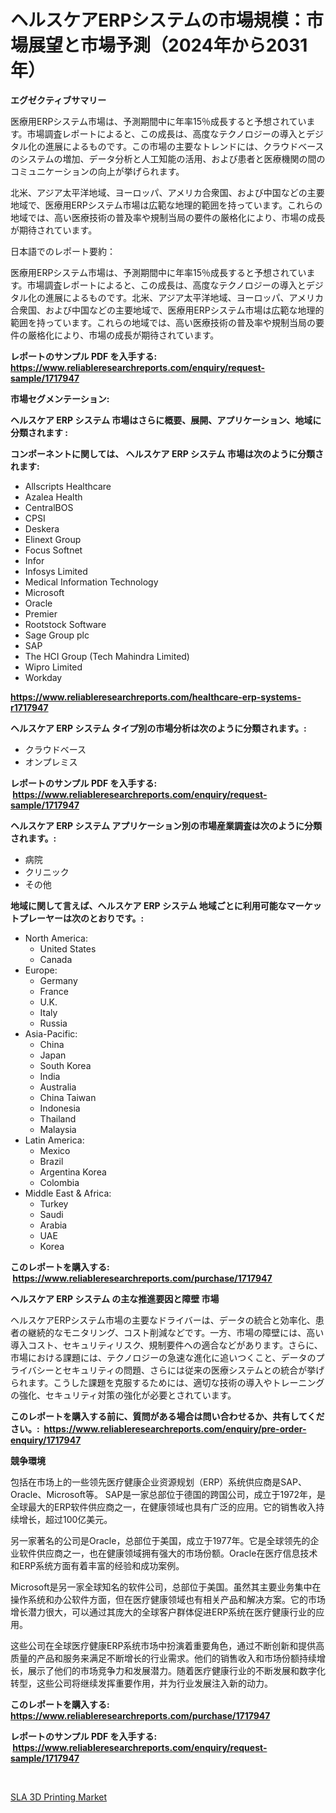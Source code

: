 <p><h1>ヘルスケアERPシステムの市場規模：市場展望と市場予測（2024年から2031年）</h1></p><p><strong>エグゼクティブサマリー</strong></p>
<p><p>医療用ERPシステム市場は、予測期間中に年率15％成長すると予想されています。市場調査レポートによると、この成長は、高度なテクノロジーの導入とデジタル化の進展によるものです。この市場の主要なトレンドには、クラウドベースのシステムの増加、データ分析と人工知能の活用、および患者と医療機関の間のコミュニケーションの向上が挙げられます。</p><p>北米、アジア太平洋地域、ヨーロッパ、アメリカ合衆国、および中国などの主要地域で、医療用ERPシステム市場は広範な地理的範囲を持っています。これらの地域では、高い医療技術の普及率や規制当局の要件の厳格化により、市場の成長が期待されています。</p><p>日本語でのレポート要約：</p><p>医療用ERPシステム市場は、予測期間中に年率15％成長すると予想されています。市場調査レポートによると、この成長は、高度なテクノロジーの導入とデジタル化の進展によるものです。北米、アジア太平洋地域、ヨーロッパ、アメリカ合衆国、および中国などの主要地域で、医療用ERPシステム市場は広範な地理的範囲を持っています。これらの地域では、高い医療技術の普及率や規制当局の要件の厳格化により、市場の成長が期待されています。</p></p>
<p><strong>レポートのサンプル PDF を入手する: <a href="https://www.reliableresearchreports.com/enquiry/request-sample/1717947">https://www.reliableresearchreports.com/enquiry/request-sample/1717947</a></strong></p>
<p><strong>市場セグメンテーション:</strong></p>
<p><strong> ヘルスケア ERP システム 市場はさらに概要、展開、アプリケーション、地域に分類されます :</strong></p>
<p><strong>コンポーネントに関しては、 ヘルスケア ERP システム 市場は次のように分類されます: &nbsp;</strong></p>
<p><ul><li>Allscripts Healthcare</li><li>Azalea Health</li><li>CentralBOS</li><li>CPSI</li><li>Deskera</li><li>Elinext Group</li><li>Focus Softnet</li><li>Infor</li><li>Infosys Limited</li><li>Medical Information Technology</li><li>Microsoft</li><li>Oracle</li><li>Premier</li><li>Rootstock Software</li><li>Sage Group plc</li><li>SAP</li><li>The HCI Group (Tech Mahindra Limited)</li><li>Wipro Limited</li><li>Workday</li></ul></p>
<p><strong><a href="https://www.reliableresearchreports.com/healthcare-erp-systems-r1717947">https://www.reliableresearchreports.com/healthcare-erp-systems-r1717947</a></strong></p>
<p><strong> ヘルスケア ERP システム タイプ別の市場分析は次のように分類されます。:</strong></p>
<p><ul><li>クラウドベース</li><li>オンプレミス</li></ul></p>
<p><strong>レポートのサンプル PDF を入手する: &nbsp;<a href="https://www.reliableresearchreports.com/enquiry/request-sample/1717947">https://www.reliableresearchreports.com/enquiry/request-sample/1717947</a></strong></p>
<p><strong> ヘルスケア ERP システム アプリケーション別の市場産業調査は次のように分類されます。:</strong></p>
<p><ul><li>病院</li><li>クリニック</li><li>その他</li></ul></p>
<p><strong>地域に関して言えば、ヘルスケア ERP システム 地域ごとに利用可能なマーケットプレーヤーは次のとおりです。:</strong></p>
<p><ul>
    <li>
        North America:
        <ul>
            <li>United States</li>
            <li>Canada</li>
        </ul>
    </li>
    <li>
        Europe:
        <ul>
            <li>Germany</li>
            <li>France</li>
            <li>U.K.</li>
            <li>Italy</li>
            <li>Russia</li>
        </ul>
    </li>
    <li>
        Asia-Pacific:
        <ul>
            <li>China</li>
            <li>Japan</li>
            <li>South Korea</li>
            <li>India</li>
            <li>Australia</li>
            <li>China Taiwan</li>
            <li>Indonesia</li>
            <li>Thailand</li>
            <li>Malaysia</li>
        </ul>
    </li>
    <li>
        Latin America:
        <ul>
            <li>Mexico</li>
            <li>Brazil</li>
            <li>Argentina Korea</li>
            <li>Colombia</li>
        </ul>
    </li>
    <li>
        Middle East & Africa:
        <ul>
            <li>Turkey</li>
            <li>Saudi</li>
            <li>Arabia</li>
            <li>UAE</li>
            <li>Korea</li>
        </ul>
    </li>
    </ul></p>
<p><strong>このレポートを購入する: &nbsp;<a href="https://www.reliableresearchreports.com/purchase/1717947">https://www.reliableresearchreports.com/purchase/1717947</a></strong></p>
<p><strong>ヘルスケア ERP システム の主な推進要因と障壁 市場</strong></p>
<p><p>ヘルスケアERPシステム市場の主要なドライバーは、データの統合と効率化、患者の継続的なモニタリング、コスト削減などです。一方、市場の障壁には、高い導入コスト、セキュリティリスク、規制要件への適合などがあります。さらに、市場における課題には、テクノロジーの急速な進化に追いつくこと、データのプライバシーとセキュリティの問題、さらには従来の医療システムとの統合が挙げられます。こうした課題を克服するためには、適切な技術の導入やトレーニングの強化、セキュリティ対策の強化が必要とされています。</p></p>
<p><strong>このレポートを購入する前に、質問がある場合は問い合わせるか、共有してください。:&nbsp; <a href="https://www.reliableresearchreports.com/enquiry/pre-order-enquiry/1717947">https://www.reliableresearchreports.com/enquiry/pre-order-enquiry/1717947</a></strong></p>
<p><strong>競争環境</strong></p>
<p><p>包括在市场上的一些领先医疗健康企业资源规划（ERP）系统供应商是SAP、Oracle、Microsoft等。 SAP是一家总部位于德国的跨国公司，成立于1972年，是全球最大的ERP软件供应商之一，在健康领域也具有广泛的应用。它的销售收入持续增长，超过100亿美元。</p><p>另一家著名的公司是Oracle，总部位于美国，成立于1977年。它是全球领先的企业软件供应商之一，也在健康领域拥有强大的市场份额。Oracle在医疗信息技术和ERP系统方面有着丰富的经验和成功案例。</p><p>Microsoft是另一家全球知名的软件公司，总部位于美国。虽然其主要业务集中在操作系统和办公软件方面，但在医疗健康领域也有相关产品和解决方案。它的市场增长潜力很大，可以通过其庞大的全球客户群体促进ERP系统在医疗健康行业的应用。</p><p>这些公司在全球医疗健康ERP系统市场中扮演着重要角色，通过不断创新和提供高质量的产品和服务来满足不断增长的行业需求。他们的销售收入和市场份额持续增长，展示了他们的市场竞争力和发展潜力。随着医疗健康行业的不断发展和数字化转型，这些公司将继续发挥重要作用，并为行业发展注入新的动力。</p></p>
<p><strong>このレポートを購入する: &nbsp; <a href="https://www.reliableresearchreports.com/purchase/1717947">https://www.reliableresearchreports.com/purchase/1717947</a></strong></p>
<p><strong>レポートのサンプル PDF を入手する: &nbsp;<a href="https://www.reliableresearchreports.com/enquiry/request-sample/1717947">https://www.reliableresearchreports.com/enquiry/request-sample/1717947</a></strong><strong></strong></p>
<p>&nbsp;</p>
<p><p><a href="https://github.com/AKSHATREPORTPRIME/Market-Research-Report-List-4/blob/main/sla-3d-printing-market.md">SLA 3D Printing Market</a></p></p>